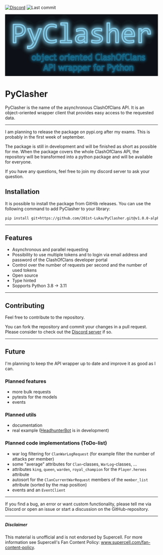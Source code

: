 [![Discord][discord_shield]][discord_url] ![Last commit][last_commit_shield]

![PyClasher](.github/PyClasher.png)

# PyClasher

PyClasher is the name of the asynchronous ClashOfClans API. It is
an object-oriented wrapper client that provides easy access to the 
requested data.

---

I am planning to release the package on pypi.org after my exams. This is 
probably in the first week of september.

The package is still in development and will be finished as short as
possible for me. When the package covers the whole ClashOfClans API, the 
repository will be transformed into a python package and will be available for 
everyone. 

If you have any questions, feel free to join my discord server to ask your 
question. 

## Installation

It is possible to install the package from GitHib releases. You can use the 
following command to add PyClasher to your library:
```bash
pip install git+https://github.com/201st-Luka/PyClasher.git@v1.0.0-alpha1
```

---

## Features
 - Asynchronous and parallel requesting
 - Possibility to use multiple tokens and to login via email address and 
password of the ClashOfClans developer portal
 - Control over the number of requests per second and the number of used tokens
 - Open source
 - Type hinted
 - Sopports Python 3.8 -> 3.11

---

## Contributing

Feel free to contribute to the repository. 

You can fork the repository and commit your changes in a pull request. Please 
consider to check out the [Discord server][discord_url] if so.

---

## Future

I'm planning to keep the API wrapper up to date and improve it as good as I can. 

### Planned features

- more bulk requests
- pytests for the models
- events

### Planned utils

- documentation
- real example ([HeadhunterBot][headhunterbot_url] is in development)

### Planned code implementations (ToDo-list)

- war log filtering for `ClanWarLogRequest` (for example filter the number of 
attacks per member)
- some "average" attributes for `Clan`-classes, `WarLog`-classes, ...
- attributes `king`, `queen`, `warden`, `royal_champion` for the 
`Player.heroes` attribute
- autosort for the `ClanCurrentWarRequest` members of the `member_list` 
attribute (sorted by the map position)
- events and an `EventClient`

---

If you find a bug, an error or want custom functionality, please tell me via 
Discord or open an issue or start a discussion on the GitHub-repository.

---

##### Disclaimer
This material is unofficial and is not endorsed by Supercell. For more 
information see Supercell's Fan Content Policy:
www.supercell.com/fan-content-policy.



<!---links--->
[discord_shield]: https://img.shields.io/badge/Discord-blue?logo=discord&logoColor=white
[discord_url]: https://discord.gg/j2PAF9Wru8
[last_commit_shield]: https://img.shields.io/github/last-commit/201st-Luka/HeadhunterBot
[headhunterbot_url]: https://github.com/201st-Luka/HeadhunterBot
